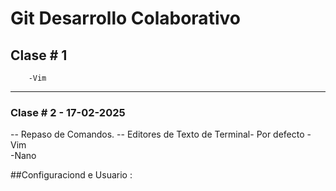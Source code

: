 
# Git Desarrollo Colaborativo

## Clase # 1
        -Vim
---
### Clase # 2 - 17-02-2025

-- Repaso de Comandos.
-- Editores de Texto de Terminal- Por defecto
        - Vim  
        -Nano

##Configuraciond e Usuario : 
